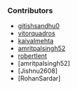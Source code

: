 ### Contributors

- [gitishsandhu0](https://github.com/gitishsandhu0)
- [vitorquadros](https://github.com/vitorquadros)
- [kaivalmehta](https://github.com/kaivalmehta)
- [amritpalsingh52](https://github.com/amritpalsingh52)
- [robertlent](https://github.com/robertlent)
- [amritpalsingh52]
- [Jishnu2608]
- [RohanSardar]